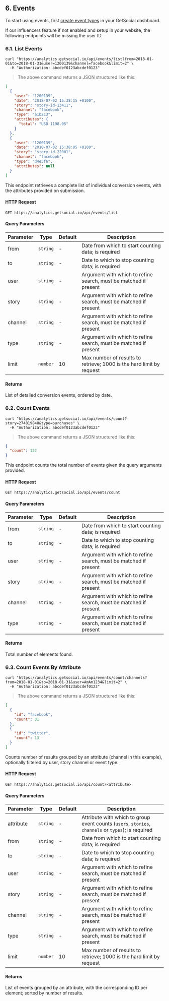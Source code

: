 ## 6. Events

To start using events, first [create event types](https://getsocial.io/redirect/conversions/) in your GetSocial dashboard.

<aside class="notice">
If our influencers feature if not enabled and setup in your website, the following endpoints will
be missing the user ID.
</aside>

### 6.1. List Events

```shell
curl "https://analytics.getsocial.io/api/events/list?from=2018-01-01&to=2018-01-31&user=1200139&channel=facebook&limit=2" \
  -H "Authorization: abcdef0123abcdef0123"
```

> The above command returns a JSON structured like this:

```json
[
  {
    "user": "1200139",
    "date": "2018-07-02 15:38:15 +0100",
    "story": "story-id-13411",
    "channel": "facebook",
    "type": "a1b2c3",
    "attributes": {
      "total": "USD 1198.05"
    }
  },
  {
    "user": "1200139",
    "date": "2018-07-02 15:38:05 +0100",
    "story": "story-id-22001",
    "channel": "facebook",
    "type": "d4e5f6",
    "attributes": null
  }
]
```

This endpoint retrieves a complete list of individual conversion events, with the attributes provided
on submission.

#### HTTP Request

`GET https://analytics.getsocial.io/api/events/list`

#### Query Parameters

Parameter | Type     | Default | Description
--------- | -------- | ------- | --------
from      | `string` | -       | Date from which to start counting data; is required
to        | `string` | -       | Date to which to stop counting data; is required
user      | `string` | -       | Argument with which to refine search, must be matched if present
story     | `string` | -       | Argument with which to refine search, must be matched if present
channel   | `string` | -       | Argument with which to refine search, must be matched if present
type      | `string` | -       | Argument with which to refine search, must be matched if present
limit     | `number` | 10      | Max number of results to retrieve; 1000 is the hard limit by request

#### Returns

List of detailed conversion events, ordered by date.


### 6.2. Count Events

```shell
curl "https://analytics.getsocial.io/api/events/count?story=274819848&type=purchases" \
  -H "Authorization: abcdef0123abcdef0123"
```

> The above command returns a JSON structured like this:

```json
{
  "count": 122
}
```

This endpoint counts the total number of events given the query arguments provided.

#### HTTP Request

`GET https://analytics.getsocial.io/api/events/count`

#### Query Parameters

Parameter | Type     | Default | Description
--------- | -------- | ------- | --------
from      | `string` | -       | Date from which to start counting data; is required
to        | `string` | -       | Date to which to stop counting data; is required
user      | `string` | -       | Argument with which to refine search, must be matched if present
story     | `string` | -       | Argument with which to refine search, must be matched if present
channel   | `string` | -       | Argument with which to refine search, must be matched if present
type      | `string` | -       | Argument with which to refine search, must be matched if present


#### Returns

Total number of elements found.


### 6.3. Count Events By Attribute


```shell
curl "https://analytics.getsocial.io/api/events/count/channels?from=2018-01-01&to=2018-01-31&user=AmAm1234&limit=2" \
  -H "Authorization: abcdef0123abcdef0123"
```

> The above command returns a JSON structured like this:

```json
[
  {
    "id": "facebook",
    "count": 31
  },
  {
    "id": "twitter",
    "count": 13
  }
]
```

Counts number of results grouped by an attribute (channel in this example), optionally filtered by user, story channel or event type.

#### HTTP Request

`GET https://analytics.getsocial.io/api/count/<attribute>`

#### Query Parameters

Parameter | Type     | Default | Description
--------- | -------- | ------- | --------
attribute | `string` | -       | Attribute with which to group event counts (`users`, `stories`, `channels` or `types`); is required
from      | `string` | -       | Date from which to start counting data; is required
to        | `string` | -       | Date to which to stop counting data; is required
user      | `string` | -       | Argument with which to refine search, must be matched if present
story     | `string` | -       | Argument with which to refine search, must be matched if present
channel   | `string` | -       | Argument with which to refine search, must be matched if present
type      | `string` | -       | Argument with which to refine search, must be matched if present
limit     | `number` | 10      | Max number of results to retrieve; 1000 is the hard limit by request


#### Returns

List of events grouped by an attribute, with the corresponding ID per element; sorted by number of results.
